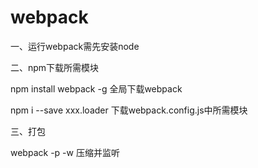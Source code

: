 # webpack
一、运行webpack需先安装node

二、npm下载所需模块

npm install webpack -g              全局下载webpack

npm i --save xxx.loader             下载webpack.config.js中所需模块

三、打包

webpack -p -w                       压缩并监听

